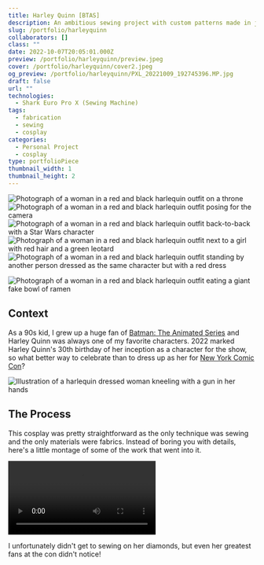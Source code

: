 ```yaml
---
title: Harley Quinn [BTAS]
description: An ambitious sewing project with custom patterns made in just 3 days for NYC ComicCon.
slug: /portfolio/harleyquinn
collaborators: []
class: ""
date: 2022-10-07T20:05:01.000Z
preview: /portfolio/harleyquinn/preview.jpeg
cover: /portfolio/harleyquinn/cover2.jpeg
og_preview: /portfolio/harleyquinn/PXL_20221009_192745396.MP.jpg
draft: false
url: ""
technologies:
  - Shark Euro Pro X (Sewing Machine)
tags:
  - fabrication
  - sewing
  - cosplay
categories:
  - Personal Project
  - cosplay
type: portfolioPiece
thumbnail_width: 1
thumbnail_height: 2
---
```


![Photograph of a woman in a red and black harlequin outfit on a throne](/portfolio/harleyquinn/IMG_4398.jpg)
![Photograph of a woman in a red and black harlequin outfit posing for the camera](/portfolio/harleyquinn/PXL_20221009_155241105.MP.jpg)
![Photograph of a woman in a red and black harlequin outfit back-to-back with a Star Wars character](/portfolio/harleyquinn/643DC210-F909-4CFA-BD5E-5D0EECC5E2FA.jpg)
![Photograph of a woman in a red and black harlequin outfit next to a girl with red hair and a green leotard](/portfolio/harleyquinn/IMG_4483.jpg)
![Photograph of a woman in a red and black harlequin outfit standing by another person dressed as the same character but with a red dress](/portfolio/harleyquinn/PXL_20221009_213529995.MP.jpg)

![Photograph of a woman in a red and black harlequin outfit eating a giant fake bowl of ramen](/portfolio/harleyquinn/IMG_4480.jpg)


## Context

As a 90s kid, I grew up a huge fan of [Batman: The Animated Series](https://en.wikipedia.org/wiki/Batman:_The_Animated_Series) and Harley Quinn was always one of my favorite characters. 2022 marked Harley Quinn's 30th birthday of her inception as a character for the show, so what better way to celebrate than to dress up as her for [New York Comic Con](https://www.newyorkcomiccon.com/)?

![Illustration of a harlequin dressed woman kneeling with a gun in her hands](/portfolio/harleyquinn/cover.jpeg)

## The Process

This cosplay was pretty straightforward as the only technique was sewing and the only materials were fabrics. Instead of boring you with details, here's a little montage of some of the work that went into it. 

![A sewing montage](/portfolio/harleyquinn/process.mp4)

I unfortunately didn't get to sewing on her diamonds, but even her greatest fans at the con didn't notice!
